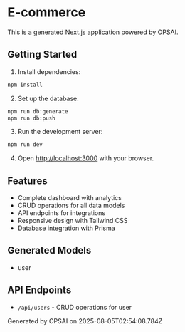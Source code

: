 # E-commerce

This is a generated Next.js application powered by OPSAI.

## Getting Started

1. Install dependencies:
```bash
npm install
```

2. Set up the database:
```bash
npm run db:generate
npm run db:push
```

3. Run the development server:
```bash
npm run dev
```

4. Open [http://localhost:3000](http://localhost:3000) with your browser.

## Features

- Complete dashboard with analytics
- CRUD operations for all data models
- API endpoints for integrations
- Responsive design with Tailwind CSS
- Database integration with Prisma

## Generated Models

- user

## API Endpoints

- `/api/users` - CRUD operations for user

Generated by OPSAI on 2025-08-05T02:54:08.784Z
